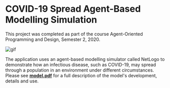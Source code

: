 # COVID-19 Spread Agent-Based Modelling Simulation

This project was completed as part of the course Agent-Oriented Programming and Design, Semester 2, 2020.

![gif](https://media0.giphy.com/media/Wu4h2T0IS3TejtB5vw/giphy.gif)

The application uses an agent-based modelling simulator called NetLogo to demonstrate how an infectious disease, such as COVID-19, may spread through a population in an environment under different circumstances. Please see [**model.pdf**](https://github.com/aopd2020s2/aopd20s2-covid19-lukedavoli/blob/master/model.pdf) for a full description of the model's development, details and use.

